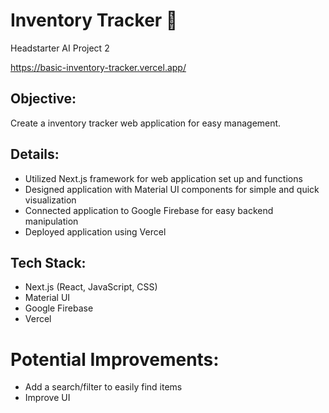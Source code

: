 # Inventory Tracker 📒  
Headstarter AI Project 2 

https://basic-inventory-tracker.vercel.app/ 

## Objective:
Create a inventory tracker web application for easy management.

## Details:
- Utilized Next.js framework for web application set up and functions
- Designed application with Material UI components for simple and quick visualization
- Connected application to Google Firebase for easy backend manipulation
- Deployed application using Vercel

## Tech Stack:
- Next.js (React, JavaScript, CSS)
- Material UI
- Google Firebase
- Vercel

# Potential Improvements: 
- Add a search/filter to easily find items
- Improve UI


